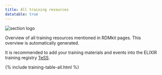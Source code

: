 ```yaml
---
title: All training resources
datatable: true
---
```


<img class="section-image ms-4 mb-4" src="{{ '/assets/img/education.svg' | relative_url }}" alt="section logo" >

Overview of all training resources mentioned in RDMkit pages. This overview is automatically generated.

It is recommended to add your training materials and events into the ELIXIR training registry [TeSS](https://tess.elixir-europe.org/).

{% include training-table-all.html %}
